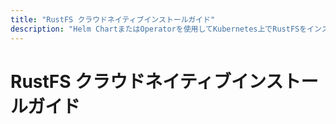 ```yaml
---
title: "RustFS クラウドネイティブインストールガイド"
description: "Helm ChartまたはOperatorを使用してKubernetes上でRustFSをインストール・デプロイ。"
---
```


# RustFS クラウドネイティブインストールガイド

